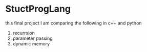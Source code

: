 # StuctProgLang
this final project I am comparing the following in c++ and python
1. recurrsion
2. parameter passing
3. dynamic memory
